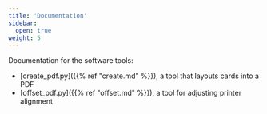 ```yaml
---
title: 'Documentation'
sidebar:
  open: true
weight: 5
---
```


Documentation for the software tools:

* [create_pdf.py]({{% ref "create.md" %}}), a tool that layouts cards into a PDF
* [offset_pdf.py]({{% ref "offset.md" %}}), a tool for adjusting printer alignment